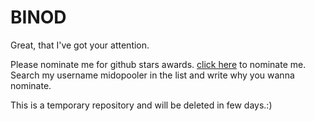# BINOD
Great, that I've got your attention. 

Please nominate me for github stars awards.
[click here](https://stars.github.com/nominate) to nominate me.
Search my username midopooler in the list and write why you wanna nominate.

This is a temporary repository and will be deleted in few days.:)
